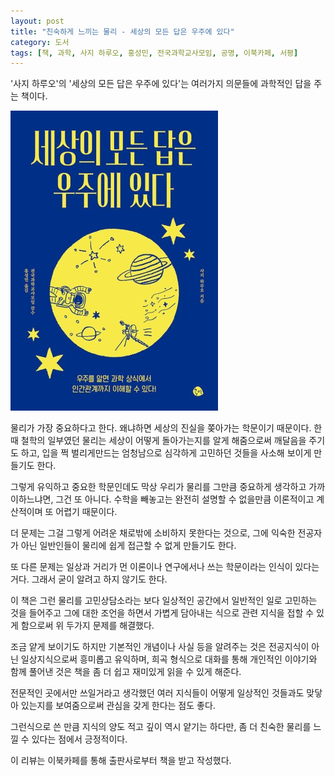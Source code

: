 ```yaml
---
layout: post
title: "친숙하게 느끼는 물리 - 세상의 모든 답은 우주에 있다"
category: 도서
tags: [책, 과학, 사지 하루오, 홍성민, 전국과학교사모임, 공명, 이북카페, 서평]
---
```


'사지 하루오'의
'세상의 모든 답은 우주에 있다'는
여러가지 의문들에 과학적인 답을 주는 책이다.

![표지](/images/book/the-answers-subete-no-kotae-wa-uchu-ni-aru-book-h480.jpg)

물리가 가장 중요하다고 한다.
왜냐하면 세상의 진실을 쫒아가는 학문이기 때문이다.
한때 철학의 일부였던 물리는
세상이 어떻게 돌아가는지를 알게 해줌으로써 깨달음을 주기도 하고,
입을 쩍 벌리게만드는 엄청남으로 심각하게 고민하던 것들을 사소해 보이게 만들기도 한다.

그렇게 유익하고 중요한 학문인데도 막상 우리가 물리를 그만큼 중요하게 생각하고 가까이하느냐면, 그건 또 아니다.
수학을 빼놓고는 완전히 설명할 수 없을만큼 이론적이고 계산적이며 또 어렵기 때문이다.

더 문제는 그걸 그렇게 어려운 채로밖에 소비하지 못한다는 것으로,
그에 익숙한 전공자가 아닌 일반인들이
물리에 쉽게 접근할 수 없게 만들기도 한다.

또 다른 문제는 일상과 거리가 먼 이론이나 연구에서나 쓰는 학문이라는 인식이 있다는 거다.
그래서 굳이 알려고 하지 않기도 한다.

이 책은 그런 물리를 고민상담소라는 보다 일상적인 공간에서
일반적인 일로 고민하는 것을 들어주고
그에 대한 조언을 하면서 가볍게 담아내는 식으로 관련 지식을 접할 수 있게 함으로써
위 두가지 문제를 해결했다.

조금 얕게 보이기도 하지만 기본적인 개념이나 사실 등을 알려주는 것은
전공지식이 아닌 일상지식으로써 흥미롭고 유익하며,
희곡 형식으로 대화를 통해 개인적인 이야기와 함께 풀어낸 것은
책을 좀 더 쉽고 재미있게 읽을 수 있게 해준다.

전문적인 곳에서만 쓰일거라고 생각했던 여러 지식들이
어떻게 일상적인 것들과도 맞닿아 있는지를 보여줌으로써
관심을 갖게 한다는 점도 좋다.

그런식으로 쓴 만큼 지식의 양도 적고 깊이 역시 얕기는 하다만,
좀 더 친숙한 물리를 느낄 수 있다는 점에서 긍정적이다.



<div class="im im-info">
이 리뷰는 이북카페를 통해 출판사로부터 책을 받고 작성했다.
</div>
